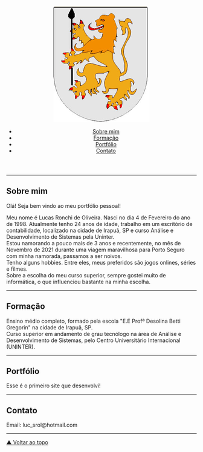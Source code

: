 <!DOCTYPE html>
<html lang="pt-br">
<head>
    <meta charset="UTF-8">
    <meta http-equiv="X-UA-Compatible" content="IE=edge">
    <meta name="viewport" content="width=device-width, initial-scale=1.0">
    <link rel="stylesheet" href="portfoliocss.css">
    <title>PORTIFOLIO PESSOAL</title>
</head>
<body>
    <div class="centraliza-container">
        <header>
            <img src="ronchi.jpg" alt="ronchi">
            <nav><!--indica que é uma navagação-->
                <ul><!--indica o inicio da lista-->
                    <li><a href="#Sobre mim">Sobre mim </a></li> <!--o <li> indica itens da lista e dentro do item tem o link (que no caso é o <a>)-->
                    <li><a href="#Formação">Formação</a></li>
                    <li><a href="#Portfólio">Portfólio</a></li>
                    <li><a href="#Contato">Contato</a></li>
                </ul>
            </nav>
        </header>
        <main>
            <hr>
            <article class ="centraliza-container"
             id="Sobre mim">
             <h2>Sobre mim</h2>
             <p>Olá! Seja bem vindo ao meu portfólio pessoal!</p>
             <p>Meu nome é Lucas Ronchi de Oliveira. Nasci no dia 4 de Fevereiro do ano de 1998.
                Atualmente tenho 24 anos de idade, trabalho em um escritório de contabilidade, localizado na cidade de Irapuã, SP e curso Análise e Desenvolvimento de Sistemas pela Uninter.
                <br>Estou namorando a pouco mais de 3 anos e recentemente, no mês de Novembro de 2021 durante uma viagem maravilhosa para Porto Seguro com minha namorada, passamos a ser noivos.
                <br>Tenho alguns hobbies. Entre eles, meus preferidos são jogos onlines, séries e filmes. 
                <br>Sobre a escolha do meu curso superior, sempre gostei muito de informática, o que influenciou bastante na minha escolha. 
             </p>
            </article>
            <hr>
            <article class="container-article"
             id="Formação">
             <h2 class="texto-direita">Formação</h2> <!--o texto-direita é para diferenciar os tópicos e deixar esse do lado direito-->
             <p class="texto-direita"> Ensino médio completo, formado pela escola "E.E Profª Desolina Betti Gregorin" na cidade de Irapuã, SP.
                <br>Curso superior em andamento de grau tecnólogo na área de Análise e Desenvolvimento de Sistemas, pelo Centro Universitário Internacional (UNINTER).
             </p>
            </article>
            <hr>
            <article class="container-article"
            id="Portfólio">
            <h2>Portfólio</h2>
            <p>Esse é o primeiro site que desenvolvi!</p>
            </article>
            <hr>
            <article class="container-article"
            id="Contato">
            <h2 class="texto-direita">Contato</h2>
            <p class="texto-direita"> Email: luc_srol@hotmail.com
            </p>
           </article>
           <hr>
           <a href="#"> &#9650; Voltar ao topo </a>
    </div>
</body>
</html>

 

